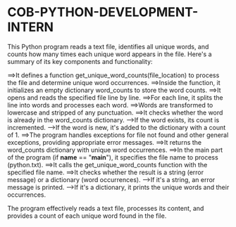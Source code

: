 # COB-PYTHON-DEVELOPMENT-INTERN

This Python program reads a text file, identifies all unique words, and counts how many times each unique word appears in the file. Here's a summary of its key components and functionality:

==>It defines a function get_unique_word_counts(file_location) to process the file and determine unique word occurrences.
==>Inside the function, it initializes an empty dictionary word_counts to store the word counts.
==>It opens and reads the specified file line by line.
==>For each line, it splits the line into words and processes each word.
==>Words are transformed to lowercase and stripped of any punctuation.
==>It checks whether the word is already in the word_counts dictionary.
    -->If the word exists, its count is incremented.
    -->If the word is new, it's added to the dictionary with a count of 1.
==>The program handles exceptions for file not found and other general exceptions, providing appropriate error messages.
==>It returns the word_counts dictionary with unique word occurrences.
==>In the main part of the program (if __name__ == "__main__"), it specifies the file name to process (python.txt).
==>It calls the get_unique_word_counts function with the specified file name.
==>It checks whether the result is a string (error message) or a dictionary (word occurrences).
    -->If it's a string, an error message is printed.
    -->If it's a dictionary, it prints the unique words and their occurrences.

The program effectively reads a text file, processes its content, and provides a count of each unique word found in the file.
